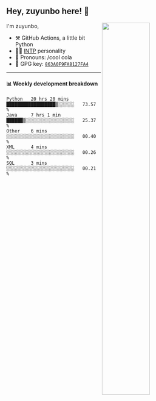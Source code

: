 

## Hey, zuyunbo here! :wave: 
[<img align="right" width="50%" src="https://github-readme-stats.vercel.app/api?username=zuyunbo&theme=dark&show_icons=true">](https://metrics.lecoq.io/ouuan?template=classic)

I'm zuyunbo,

-   :hammer_and_pick: GitHub Actions, a little bit Python
-   :man_scientist: [INTP](https://www.16personalities.com/profiles/3302586f07ca3) personality
-   :man: Pronouns: /cool cola
-   :key: GPG key: [`863A0F9FA8127FA4`](https://github.com/zuyunbo.gpg)

---

#### :bar_chart: Weekly development breakdown
<!--START_SECTION:waka-->
```text
Python   20 hrs 20 mins  ██████████████████▒░░░░░░   73.57 % 
Java     7 hrs 1 min     ██████▒░░░░░░░░░░░░░░░░░░   25.37 % 
Other    6 mins          ░░░░░░░░░░░░░░░░░░░░░░░░░   00.40 % 
XML      4 mins          ░░░░░░░░░░░░░░░░░░░░░░░░░   00.26 % 
SQL      3 mins          ░░░░░░░░░░░░░░░░░░░░░░░░░   00.21 % 
```
<!--END_SECTION:waka-->

